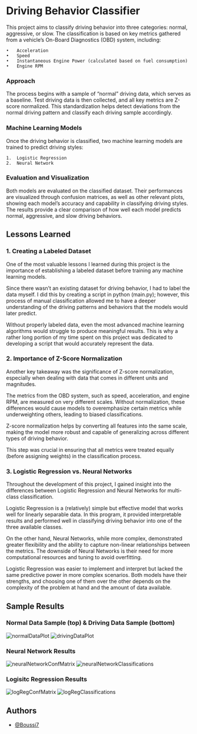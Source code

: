 
# Driving Behavior Classifier

This project aims to classify driving behavior into three categories: normal, aggressive, or slow. The classification is based on key metrics gathered from a vehicle’s On-Board Diagnostics (OBD) system, including:

	•	Acceleration
	•	Speed
	•	Instantaneous Engine Power (calculated based on fuel consumption)
	•	Engine RPM

### Approach

The process begins with a sample of “normal” driving data, which serves as a baseline. Test driving data is then collected, and all key metrics are Z-score normalized. This standardization helps detect deviations from the normal driving pattern and classify each driving sample accordingly.

### Machine Learning Models

Once the driving behavior is classified, two machine learning models are trained to predict driving styles:

	1.	Logistic Regression
	2.	Neural Network

### Evaluation and Visualization

Both models are evaluated on the classified dataset. Their performances are visualized through confusion matrices, as well as other relevant plots, showing each model’s accuracy and capability in classifying driving styles. The results provide a clear comparison of how well each model predicts normal, aggressive, and slow driving behaviors.
## Lessons Learned

### 1. Creating a Labeled Dataset

One of the most valuable lessons I learned during this project is the importance of establishing a labeled dataset before training any machine learning models. 

Since there wasn’t an existing dataset for driving behavior, I had to label the data myself. I did this by creating a script in python (main.py); however, this process of manual classification allowed me to have a deeper understanding of the driving patterns and behaviors that the models would later predict. 

Without properly labeled data, even the most advanced machine learning algorithms would struggle to produce meaningful results. This is why a rather long portion of my time spent on this project was dedicated to developing a script that would accurately represent the data.

### 2. Importance of Z-Score Normalization

Another key takeaway was the significance of Z-score normalization, especially when dealing with data that comes in different units and magnitudes. 

The metrics from the OBD system, such as speed, acceleration, and engine RPM, are measured on very different scales. Without normalization, these differences would cause models to overemphasize certain metrics while underweighting others, leading to biased classifications. 

Z-score normalization helps by converting all features into the same scale, making the model more robust and capable of generalizing across different types of driving behavior. 

This step was crucial in ensuring that all metrics were treated equally (before assigning weights) in the classification process.

### 3. Logistic Regression vs. Neural Networks

Throughout the development of this project, I gained insight into the differences between Logistic Regression and Neural Networks for multi-class classification. 

Logistic Regression is a (relatively) simple but effective model that works well for linearly separable data. In this program, it provided interpretable results and performed well in classifying driving behavior into one of the three available classes. 

On the other hand, Neural Networks, while more complex, demonstrated greater flexibility and the ability to capture non-linear relationships between the metrics. The downside of Neural Networks is their need for more computational resources and tuning to avoid overfitting. 

Logistic Regression was easier to implement and interpret but lacked the same predictive power in more complex scenarios. Both models have their strengths, and choosing one of them over the other depends on the complexity of the problem at hand and the amount of data available.



## Sample Results
### Normal Data Sample (top) & Driving Data Sample (bottom)
![normalDataPlot](https://github.com/user-attachments/assets/c5ae42bc-39c0-43f1-ac62-7431b5edaf38)
![drivingDataPlot](https://github.com/user-attachments/assets/0611d5c2-43ad-4e0c-8e78-a888ab9d6d22)

### Neural Network Results
![neuralNetworkConfMatrix](https://github.com/user-attachments/assets/7db5b57b-4ebf-4f07-b679-cf72925b772a)
![neuralNetworkClassifications](https://github.com/user-attachments/assets/7bdff138-095c-479e-a3c3-dc96fe93448b)

### Logisitc Regression Results
![logRegConfMatrix](https://github.com/user-attachments/assets/41dc715a-1f43-4cb7-9aa4-e2ba4d8dc770)
![logRegClassifications](https://github.com/user-attachments/assets/e3bb34db-79c1-40fa-957d-5a552e439c3a)

## Authors

- [@Boussi7](https://www.github.com/Boussi7)

